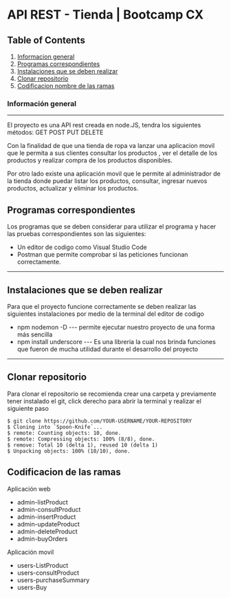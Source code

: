 #  API REST - Tienda | Bootcamp CX

## Table of Contents
1. [Informacion general](#general-info)
2. [Programas correspondientes](#technologies)
3. [Instalaciones que se deben realizar](#installation)
5. [Clonar repositorio](#clonarRepo)
6. [Codificacion nombre de las ramas](#clonarRepo)
### Información general
***
El proyecto  es una API rest creada en node.JS, tendra los siguientes métodos:
GET POST PUT DELETE

Con la finalidad de que una tienda de ropa va lanzar una aplicacion movil que le permita a sus clientes consultar los productos
, ver el detalle de los productos y realizar compra de los productos disponibles.

Por otro lado existe una aplicación movil que le permite al administrador de la tienda donde puedar listar los productos, consultar, ingresar nuevos productos, actualizar
y eliminar los productos.
## Programas correspondientes
Los programas que se deben considerar para utilizar el programa y hacer las pruebas correspondientes son las siguientes:

- Un editor de codigo como Visual Studio Code
- Postman que permite comprobar si las peticiones funcionan correctamente.
***

## Instalaciones que se deben realizar

Para que el proyecto funcione correctamente se deben realizar las siguientes instalaciones por medio de la terminal del editor de codigo
- npm nodemon -D  --- permite ejecutar nuestro proyecto de una forma más sencilla
- npm install underscore --- Es una libreria la cual nos brinda funciones que fueron de mucha utilidad durante el desarrollo del proyecto


***
## Clonar repositorio 
Para clonar el repositorio se recomienda crear una carpeta y previamente tener instalado el git, click derecho para abrir la terminal y realizar el siguiente paso
```
$ git clone https://github.com/YOUR-USERNAME/YOUR-REPOSITORY
$ Cloning into `Spoon-Knife`...
$ remote: Counting objects: 10, done.
$ remote: Compressing objects: 100% (8/8), done.
$ remove: Total 10 (delta 1), reused 10 (delta 1)
$ Unpacking objects: 100% (10/10), done.
```
## Codificacion de las ramas

Aplicación web
- admin-listProduct
- admin-consultProduct
- admin-insertProduct
- admin-updateProduct
- admin-deleteProduct
- admin-buyOrders

Aplicación movil
- users-ListProduct
- users-consultProduct
- users-purchaseSummary
- users-Buy

